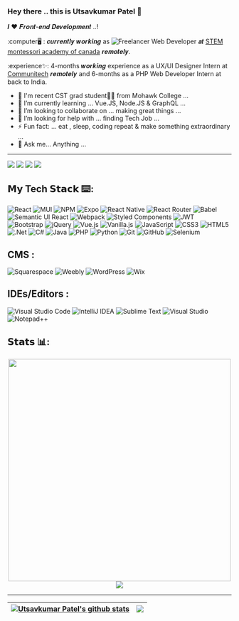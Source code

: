 ### Hey there .. this is Utsavkumar Patel 👋


𝑰 ❤️ 𝑭𝒓𝒐𝒏𝒕-𝒆𝒏𝒅 𝑫𝒆𝒗𝒆𝒍𝒐𝒑𝒎𝒆𝒏𝒕 ..!

:computer🖥️  :  𝒄𝒖𝒓𝒓𝒆𝒏𝒕𝒍𝒚 𝒘𝒐𝒓𝒌𝒊𝒏𝒈 as ![Freelancer](https://img.shields.io/badge/Freelancer-%23239120.svg?style=for-the-badge&logo=Freelancer&logoColor=white) Web Developer 𝒂𝒕 [STEM montessori academy of canada](https://stemacademy.net/) 𝒓𝒆𝒎𝒐𝒕𝒆𝒍𝒚.

:experience✨: 4-months 𝒘𝒐𝒓𝒌𝒊𝒏𝒈 experience as a UX/UI Designer Intern at [Communitech](https://www.communitech.ca/) 𝒓𝒆𝒎𝒐𝒕𝒆𝒍𝒚 and 6-months as a PHP Web Developer Intern at back to India.

- 💬 I'm recent CST grad student🧑‍🎓 from Mohawk College ...
- 🌱 I’m currently learning ... Vue.JS, Node.JS & GraphQL ...
- 👯 I’m looking to collaborate on ... making great things ...
- 🤔 I’m looking for help with ... finding Tech Job ...
- ⚡ Fun fact: ... eat , sleep, coding repeat & make something extraordinary ... 
- 💬 Ask me... Anything ...

-----------
[![](https://img.shields.io/badge/LinkedIn-Utsavkumar_Patel-blue?logo=Linkedin&logoColor=%23239120&labelColor=black)](https://www.linkedin.com/in/utsavkumar-patel-e3606/)
[![](https://img.shields.io/badge/Outlook-Utsavkumar_Patel-%2335BDB2?logo=Outlook&logoColor=Red&labelColor=black)](mailto:utsavkumar-mukeshbhai.patel@mohawkcollege.ca)
[![](https://img.shields.io/badge/GitHub-Utsavkumar_Patel-%23181717?logo=github)](https://github.com/Utsav360)
[![](https://img.shields.io/badge/Whatsapp-Utsavkumar_Patel-25D366?logo=whatsapp&logoColor=green)](https://wa.me/+13653666324)

## 𝗠𝘆 Tech 𝗦𝘁𝗮𝗰𝗸 ⌨️:

![React](https://img.shields.io/badge/-React.Js-61DAFB?style=for-the-badge&logo=react&logoColor=white)
![MUI](https://img.shields.io/badge/MUI-%230081CB?style=for-the-badge&logo=mui&logoColor=white)
![NPM](https://img.shields.io/badge/NPM-%23000000?style=for-the-badge&logo=npm&logoColor=white)
![Expo](https://img.shields.io/badge/expo-1C1E24?style=for-the-badge&logo=expo&logoColor=#D04A37)
![React Native](https://img.shields.io/badge/react_native-%2320232a?style=for-the-badge&logo=react&logoColor=%2361DAFB)
![React Router](https://img.shields.io/badge/React_Router-CA4245?style=for-the-badge&logo=react-router&logoColor=white)
![Babel](https://img.shields.io/badge/Babel-F9DC3e?style=for-the-badge&logo=babel&logoColor=black)
![Semantic UI React](https://img.shields.io/badge/Semantic%20UI%20React-%2335BDB2?style=for-the-badge&logo=SemanticUIReact&logoColor=white)
![Webpack](https://img.shields.io/badge/webpack-%238DD6F9.svg?style=for-the-badge&logo=webpack&logoColor=black)
![Styled Components](https://img.shields.io/badge/styled--components-DB7093?style=for-the-badge&logo=styled-components&logoColor=white)
![JWT](https://img.shields.io/badge/JWT-black?style=for-the-badge&logo=JSON%20web%20tokens)
![Bootstrap](https://img.shields.io/badge/bootstrap-%23563D7C.svg?style=for-the-badge&logo=bootstrap&logoColor=white)
![jQuery](https://img.shields.io/badge/jquery-%230769AD.svg?style=for-the-badge&logo=jquery&logoColor=white)
![Vue.js](https://img.shields.io/badge/-Vue.js-%232c3e50?style=for-the-badge&logo=vuedotjs)
![Vanilla.js](https://img.shields.io/badge/-Vanilla.js-yellow?style=for-the-badge&logo=vanilla)
![JavaScript](https://img.shields.io/badge/javascript-%23323330.svg?style=for-the-badge&logo=javascript&logoColor=%23F7DF1E)
![CSS3](https://img.shields.io/badge/css3-%231572B6.svg?style=for-the-badge&logo=css3&logoColor=white)
![HTML5](https://img.shields.io/badge/html5-%23E34F26.svg?style=for-the-badge&logo=html5&logoColor=white)
![.Net](https://img.shields.io/badge/.NET-5C2D91?style=for-the-badge&logo=.net&logoColor=white)
![C#](https://img.shields.io/badge/c%23-%23239120.svg?style=for-the-badge&logo=c-sharp&logoColor=white)
![Java](https://img.shields.io/badge/java-%23ED8B00.svg?style=for-the-badge&logo=java&logoColor=white)
![PHP](https://img.shields.io/badge/php-%23777BB4.svg?style=for-the-badge&logo=php&logoColor=white)
![Python](https://img.shields.io/badge/python-3670A0?style=for-the-badge&logo=python&logoColor=ffdd54)
![Git](https://img.shields.io/badge/git-%23F05033.svg?style=for-the-badge&logo=git&logoColor=white)
![GitHub](https://img.shields.io/badge/github-%23121011.svg?style=for-the-badge&logo=github&logoColor=white)
![Selenium](https://img.shields.io/badge/-selenium-%43B02A?style=for-the-badge&logo=selenium&logoColor=white)

## CMS :
![Squarespace](https://img.shields.io/badge/squarespace-2F3134?style=for-the-badge&logo=Squarespace&logoColor=white)
![Weebly](https://img.shields.io/badge/-weebly-%23E5E5E5?style=for-the-badge&logo=weebly&logoColor=058a5e)
![WordPress](https://img.shields.io/badge/WordPress-%23117AC9.svg?style=for-the-badge&logo=WordPress&logoColor=white)
![Wix](https://img.shields.io/badge/wix-000?style=for-the-badge&logo=wix&logoColor=white)

## IDEs/Editors : 
![Visual Studio Code](https://img.shields.io/badge/Visual%20Studio%20Code-0078d7.svg?style=for-the-badge&logo=visual-studio-code&logoColor=white)
![IntelliJ IDEA](https://img.shields.io/badge/IntelliJ_IDEA-000000.svg?style=for-the-badge&logo=intellij-idea&logoColor=white)
![Sublime Text](https://img.shields.io/badge/sublime_text-%23575757.svg?style=for-the-badge&logo=sublime-text&logoColor=important)
![Visual Studio](https://img.shields.io/badge/Visual%20Studio-5C2D91.svg?style=for-the-badge&logo=visual-studio&logoColor=white)
![Notepad++](https://img.shields.io/badge/Notepad_++-%23239120.svg?style=for-the-badge&logo=notepad++&logoColor=white)

## 𝗦𝘁𝗮𝘁𝘀 📊:

<div style="text-align: center">
  <img src="https://github-readme-stats.vercel.app/api?username=Utsav360&count_private=true&show_icons=true&theme=prussian" width="500">
<br />
  <img src="https://github-readme-stats.vercel.app/api/top-langs/?username=Utsav360&title_color=ffffff&text_color=c9cacc&icon_color=4AB197&bg_color=1A2B34" />
</div>

-----
| <a href="https://github.com/Utsav360/github-readme-stats"><img align="center" src="https://github-readme-stats.vercel.app/api?username=Utsav360&show_icons=true&include_all_commits=true&theme=buefy&hide_border=true" alt="Utsavkumar Patel's github stats" /></a> | <a href="https://github.com/Utsav360/github-readme-stats"><img align="center" src="https://github-readme-stats.vercel.app/api/top-langs/?username=Utsav360&layout=compact&theme=buefy&hide_border=true" /></a> |
| ------------- | ------------- |



